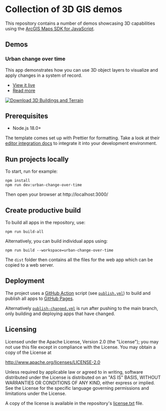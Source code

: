 # Collection of 3D GIS demos

This repository contains a number of demos showcasing 3D capabilities using the [ArcGIS Maps SDK for JavaScript](https://developers.arcgis.com/javascript/).

## Demos

### Urban change over time

This app demonstrates how you can use 3D object layers to visualize and apply changes in a system of record.

- [View it live](https://esri.github.io/3dgis-demos/urban-change-over-time)
- [Read more](https://github.com/esri/3dgis-demos/demos/urban-change-over-time)

[![Download 3D Buildings and Terrain](https://www.arcgis.com/sharing/content/items/30bd624de45247dfa53320a8213729a4/resources/screenshots/02-download-3d-data.png)](https://github.com/esri/3dgis-demos/demos/urban-change-over-time)

## Prerequisites

- Node.js 18.0+

The template comes set up with Prettier for formatting. Take a look at their [editor integration docs](https://prettier.io/docs/en/editors) to integrate it into your development environment.

## Run projects locally

To start, run for example:

```
npm install
npm run dev:urban-change-over-time
```

Then open your browser at http://localhost:3000/

## Create productive build

To build all apps in the repository, use:

```
npm run build-all
```

Alternatively, you can build individual apps using:

```
npm run build --workspace=urban-change-over-time
```

The `dist` folder then contains all the files for the web app which can be copied to a web server.

## Deployment

The project uses a [GitHub Action](https://github.com/features/actions) script (see [`publish.yml`](.github/workflows/publish-all.yml)) to build and publish all apps to [GitHub Pages](https://pages.github.com/).

Alternatively [`publish-changed.yml`](.github/workflows/publish-all.yml) is run after pushing to the main branch, only building and deploying apps that have changed.

## Licensing

Licensed under the Apache License, Version 2.0 (the "License");
you may not use this file except in compliance with the License.
You may obtain a copy of the License at

http://www.apache.org/licenses/LICENSE-2.0

Unless required by applicable law or agreed to in writing, software
distributed under the License is distributed on an "AS IS" BASIS,
WITHOUT WARRANTIES OR CONDITIONS OF ANY KIND, either express or implied.
See the License for the specific language governing permissions and
limitations under the License.

A copy of the license is available in the repository's [license.txt](./license.txt) file.
